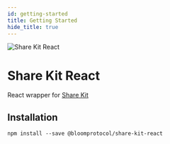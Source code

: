 ```yaml
---
id: getting-started
title: Getting Started
hide_title: true
---
```


![Share Kit React](https://github.com/hellobloom/vc/raw/master/assets/share-kit/logo.png)

# Share Kit React

React wrapper for [Share Kit](https://github.com/hellobloom/vc/tree/master/packages/share-kit#readme)

## Installation

```
npm install --save @bloomprotocol/share-kit-react
```
